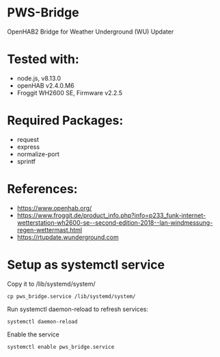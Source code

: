 # PWS-Bridge
OpenHAB2 Bridge for Weather Underground (WU) Updater

# Tested with:
- node.js, v8.13.0
- openHAB v2.4.0.M6
- Froggit WH2600 SE, Firmware v2.2.5

# Required Packages:
- request
- express
- normalize-port
- sprintf

# References:
- https://www.openhab.org/
- https://www.froggit.de/product_info.php?info=p233_funk-internet-wetterstation-wh2600-se--second-edition-2018--lan-windmessung-regen-wettermast.html
- https://rtupdate.wunderground.com

# Setup as systemctl service

Copy it to /lib/systemd/system/

```
cp pws_bridge.service /lib/systemd/system/
```

Run systemctl daemon-reload to refresh services:

```
systemctl daemon-reload
```

Enable the service

```
systemctl enable pws_bridge.service
```

